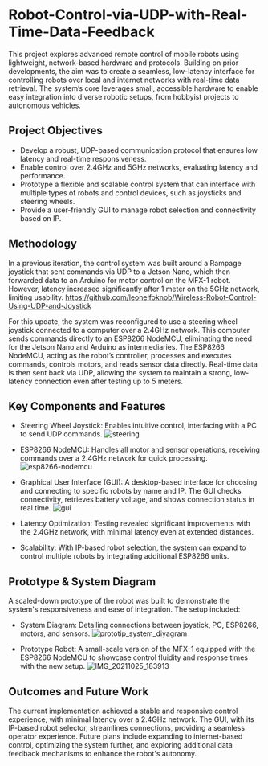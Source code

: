 # Robot-Control-via-UDP-with-Real-Time-Data-Feedback

This project explores advanced remote control of mobile robots using lightweight, network-based hardware and protocols. Building on prior developments, the aim was to create a seamless, low-latency interface for controlling robots over local and internet networks with real-time data retrieval. The system’s core leverages small, accessible hardware to enable easy integration into diverse robotic setups, from hobbyist projects to autonomous vehicles.

## Project Objectives
- Develop a robust, UDP-based communication protocol that ensures low latency and real-time responsiveness.
- Enable control over 2.4GHz and 5GHz networks, evaluating latency and performance.
- Prototype a flexible and scalable control system that can interface with multiple types of robots and control devices, such as joysticks and steering wheels.
- Provide a user-friendly GUI to manage robot selection and connectivity based on IP.

## Methodology
In a previous iteration, the control system was built around a Rampage joystick that sent commands via UDP to a Jetson Nano, which then forwarded data to an Arduino for motor control on the MFX-1 robot. However, latency increased significantly after 1 meter on the 5GHz network, limiting usability. https://github.com/leonelfoknob/Wireless-Robot-Control-Using-UDP-and-Joystick

For this update, the system was reconfigured to use a steering wheel joystick connected to a computer over a 2.4GHz network. This computer sends commands directly to an ESP8266 NodeMCU, eliminating the need for the Jetson Nano and Arduino as intermediaries. The ESP8266 NodeMCU, acting as the robot’s controller, processes and executes commands, controls motors, and reads sensor data directly. Real-time data is then sent back via UDP, allowing the system to maintain a strong, low-latency connection even after testing up to 5 meters.

## Key Components and Features
- Steering Wheel Joystick: Enables intuitive control, interfacing with a PC to send UDP commands.
  ![steering](https://github.com/user-attachments/assets/8fcc598a-7cec-4d51-83ce-b4d40e4d7a35)
  
- ESP8266 NodeMCU: Handles all motor and sensor operations, receiving commands over a 2.4GHz network for quick processing.
  ![esp8266-nodemcu](https://github.com/user-attachments/assets/233a5f63-835c-49c4-b991-a2cbebb458d8)
  
- Graphical User Interface (GUI): A desktop-based interface for choosing and connecting to specific robots by name and IP. The GUI checks connectivity, retrieves battery voltage, and shows connection status in real time.
  ![gui](https://github.com/user-attachments/assets/221e0a13-7d83-4344-981d-964aff9103eb)


- Latency Optimization: Testing revealed significant improvements with the 2.4GHz network, with minimal latency even at extended distances.
- Scalability: With IP-based robot selection, the system can expand to control multiple robots by integrating additional ESP8266 units.

## Prototype & System Diagram
A scaled-down prototype of the robot was built to demonstrate the system's responsiveness and ease of integration. The setup included:

- System Diagram: Detailing connections between joystick, PC, ESP8266, motors, and sensors.
  ![prototip_system_diyagram](https://github.com/user-attachments/assets/1784fe0c-8f59-4beb-a0a7-50a751975ea5)

- Prototype Robot: A small-scale version of the MFX-1 equipped with the ESP8266 NodeMCU to showcase control fluidity and response times with the new setup.
  ![IMG_20211025_183913](https://github.com/user-attachments/assets/262a20ac-94c2-4b87-ab2d-95942a9ab8d9)

## Outcomes and Future Work
The current implementation achieved a stable and responsive control experience, with minimal latency over a 2.4GHz network. The GUI, with its IP-based robot selector, streamlines connections, providing a seamless operator experience. Future plans include expanding to internet-based control, optimizing the system further, and exploring additional data feedback mechanisms to enhance the robot's autonomy.
